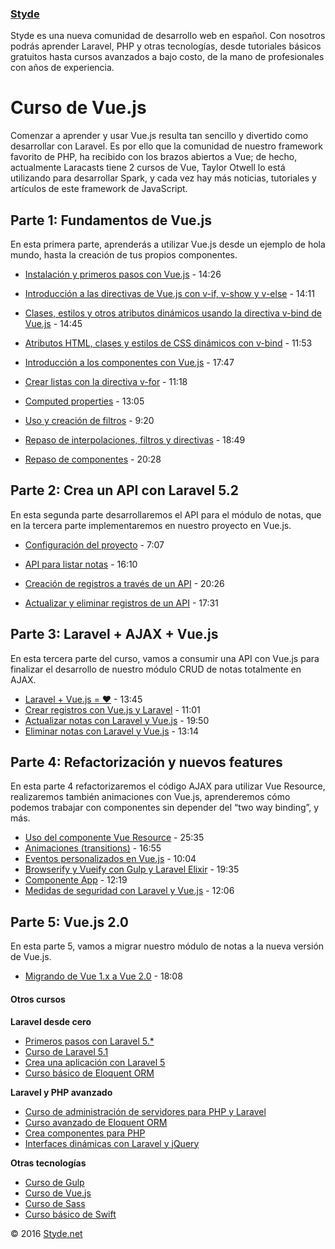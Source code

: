 ### [Styde](https://styde.net/)

Styde es una nueva comunidad de desarrollo web en español. Con nosotros podrás aprender Laravel, PHP y otras tecnologías, desde tutoriales básicos gratuitos hasta cursos avanzados a bajo costo, de la mano de profesionales con años de experiencia.

# Curso de Vue.js

Comenzar a aprender y usar Vue.js resulta tan sencillo y divertido como desarrollar con Laravel. Es por ello que la comunidad de nuestro framework favorito de PHP, ha recibido con los brazos abiertos a Vue; de hecho, actualmente Laracasts tiene 2 cursos de Vue, Taylor Otwell lo está utilizando para desarrollar Spark, y cada vez hay más noticias, tutoriales y artículos de este framework de JavaScript.

## Parte 1: Fundamentos de Vue.js

En esta primera parte, aprenderás a utilizar Vue.js desde un ejemplo de hola mundo, hasta la creación de tus propios componentes.

*  [Instalación y primeros pasos con Vue.js](https://styde.net/introduccion-a-vue-js/#more-9792) - 14:26

*  [Introducción a las directivas de Vue.js con v-if, v-show y v-else](https://styde.net/introduccion-a-las-directivas-de-vue-js-con-v-if-v-show-y-v-else/) - 14:11

*  [Clases, estilos y otros atributos dinámicos usando la directiva v-bind de Vue.js](https://styde.net/metodos-y-manejo-de-eventos-con-v-onclick-y-submit/) - 14:45

*  [Atributos HTML, clases y estilos de CSS dinámicos con v-bind](https://styde.net/clases-estilos-y-otros-atributos-dinamicos-usando-la-directiva-v-bind-de-vue-js/) - 11:53

*  [Introducción a los componentes con Vue.js](https://styde.net/introduccion-a-los-componente-en-vue-js/) - 17:47

*  [Crear listas con la directiva v-for](https://styde.net/crear-listas-con-la-directiva-v-for-de-vue-js/) - 11:18

*  [Computed properties](https://styde.net/computed-properties-en-vue-js/) - 13:05

*  [Uso y creación de filtros](https://styde.net/filtros-en-vue-js/) - 9:20

*  [Repaso de interpolaciones, filtros y directivas](https://styde.net/:interpolaciones-v-for-v-if-metodos-y-filtros-con-vue-js/) - 18:49

*  [Repaso de componentes](https://styde.net/repaso-de-creacion-y-uso-de-componentes-en-vue-js/) - 20:28

## Parte 2: Crea un API con Laravel 5.2

En esta segunda parte desarrollaremos el API para el módulo de notas, que en la tercera parte implementaremos en nuestro proyecto en Vue.js.

*  [Configuración del proyecto](https://styde.net/desarrollo-del-api-con-laravel-5-2-configuracion-del-proyecto/) - 7:07

*  [API para listar notas](https://styde.net/desarrollo-del-api-con-laravel-5-2-listar-notas/) - 16:10

*  [Creación de registros a través de un API](https://styde.net/creacion-de-registros-a-traves-de-un-api-con-laravel-5-2/) - 20:26

*  [Actualizar y eliminar registros de un API](https://styde.net/actualizar-y-eliminar-registros-a-traves-de-un-api-con-laravel-5-2/) - 17:31 

## Parte 3: Laravel + AJAX + Vue.js

En esta tercera parte del curso, vamos a consumir una API con Vue.js para finalizar el desarrollo de nuestro módulo CRUD de notas totalmente en AJAX.

*  [Laravel + Vue.js = ♥](https://styde.net/listar-registros-con-laravel-y-vue-js/) - 13:45 
*  [Crear registros con Vue.js y Laravel](https://styde.net/crear-registros-con-vue-js-y-laravel-5-2/) - 11:01 
*  [Actualizar notas con Laravel y Vue.js](https://styde.net/actualizar-notas-con-ajax-laravel-y-vue-js/) - 19:50 
*  [Eliminar notas con Laravel y Vue.js](https://styde.net/eliminar-registros-con-vue-js-y-laravel-a-traves-de-ajax/) - 13:14 

## Parte 4: Refactorización y nuevos features

En esta parte 4 refactorizaremos el código AJAX para utilizar Vue Resource, realizaremos también animaciones con Vue.js, aprenderemos cómo podemos trabajar con componentes sin depender del “two way binding”, y más.

*  [Uso del componente Vue Resource](https://styde.net/uso-del-componente-vue-resource/) - 25:35 
*  [Animaciones (transitions)](https://styde.net/animaciones-transiciones-en-vue-js/) - 16:55 
*  [Eventos personalizados en Vue.js](https://styde.net/eventos-personalizados-en-vue-js/) - 10:04 
*  [Browserify y Vueify con Gulp y Laravel Elixir](https://styde.net/vue-js-browserify-vueify-gulp-y-laravel-elixir/) - 19:35 
*  [Componente App](https://styde.net/creacion-del-componente-app/) - 12:19 
*  [Medidas de seguridad con Laravel y Vue.js](https://styde.net/medidas-de-seguridad-con-laravel-y-vue-js/) - 12:06 

## Parte 5: Vue.js 2.0

En esta parte 5, vamos a migrar nuestro módulo de notas a la nueva versión de Vue.js.

*  [Migrando de Vue 1.x a Vue 2.0](https://styde.net/como-migrar-un-proyecto-de-vue-1-x-a-vue-2-0/) - 18:08 

#### Otros cursos

**Laravel desde cero**
 -   [Primeros pasos con Laravel 5.*](https://styde.net/curso-primeros-pasos-con-laravel-5/)
 -   [Curso de Laravel 5.1](https://styde.net/curso-introductorio-laravel-5-1/)
 -   [Crea una aplicación con Laravel 5](https://styde.net/curso-crea-aplicaciones-con-laravel-5/)
 -   [Curso básico de Eloquent ORM](https://styde.net/curso-basico-de-eloquent-orm-con-laravel-5-1/)


**Laravel y PHP avanzado**
 -   [Curso de administración de servidores para PHP y Laravel](https://styde.net/curso-configuracion-administracion-de-servidores-php-laravel/)
 -   [Curso avanzado de Eloquent ORM](https://styde.net/curso-avanzado-de-eloquent-orm/)
 -   [Crea componentes para PHP](https://styde.net/curso-crea-componentes-para-php-y-laravel/)
 -   [Interfaces dinámicas con Laravel y jQuery](https://styde.net/curso-de-interfaces-dinamicas-con-laravel-y-jquery/)

**Otras tecnologías**
-   [Curso de Gulp](https://styde.net/curso-gulp-y-herramientas-de-automatizacion/)
-   [Curso de Vue.js](https://styde.net/curso-de-vue-js/)
-	[Curso de Sass](https://styde.net/curso-de-sass/)
-	[Curso básico de Swift](https://styde.net/curso-basico-de-swift/)

© 2016 [Styde.net](https://styde.net/)
